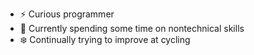 - ⚡ Curious programmer 
- 🔭 Currently spending some time on nontechnical skills  
- ❄️ Continually trying to improve at cycling
